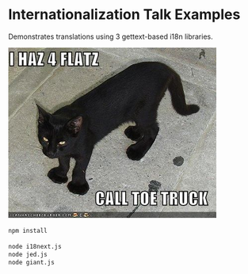 Internationalization Talk Examples
==================================

Demonstrates translations using 3 gettext-based i18n libraries.

![I haz 4 flatz](images/4-flatz.jpg)

    npm install

    node i18next.js
    node jed.js
    node giant.js

